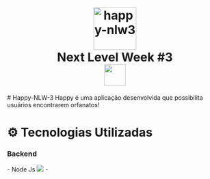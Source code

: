 <h1 align="center">
<image src="/Logo.svg" alt="happy-nlw3" height="100px"/>
  <br> Next Level Week #3</br>
  <image src="/nlw3.svg" height="50px"/>
</h1>
# Happy-NLW-3
Happy é uma aplicação desenvolvida que possibilita usuários encontrarem orfanatos!

# ⚙ Tecnologias Utilizadas
<p>
  <h3>Backend</h3>
  - Node Js <img src="https://xesque.rocketseat.dev/platform/tech/node.svg" />
  - 
</p>
